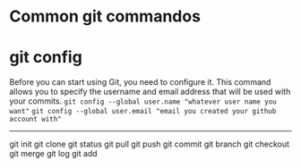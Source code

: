 # Common git commandos

# git config
Before you can start using Git, you need to configure it. This command allows you to specify the username and email address that will be used with your commits.
`git config --global user.name "whatever user name you want"`
`git config --global user.email "email you created your github account with"`

________
git init
git clone
git status
git pull
git push
git commit
git branch
git checkout
git merge
git log
git add